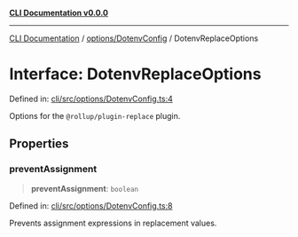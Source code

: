 [**CLI Documentation v0.0.0**](../../../README.md)

***

[CLI Documentation](../../../modules.md) / [options/DotenvConfig](../README.md) / DotenvReplaceOptions

# Interface: DotenvReplaceOptions

Defined in: [cli/src/options/DotenvConfig.ts:4](https://github.com/stonemjs/cli/blob/9e518a2b8256b5ebc9e0e69a80ac84eb1fb59bf9/src/options/DotenvConfig.ts#L4)

Options for the `@rollup/plugin-replace` plugin.

## Properties

### preventAssignment

> **preventAssignment**: `boolean`

Defined in: [cli/src/options/DotenvConfig.ts:8](https://github.com/stonemjs/cli/blob/9e518a2b8256b5ebc9e0e69a80ac84eb1fb59bf9/src/options/DotenvConfig.ts#L8)

Prevents assignment expressions in replacement values.
